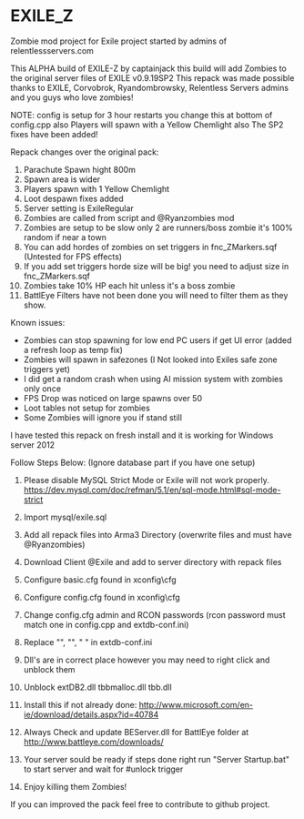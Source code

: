 # EXILE_Z
Zombie mod project for Exile 
project started by admins of relentlessservers.com

This ALPHA build of EXILE-Z by captainjack this build will add Zombies to the original server files of EXILE v0.9.19SP2
This repack was made possible thanks to EXILE, Corvobrok, Ryandombrowsky, Relentless Servers admins and you guys who love zombies!

NOTE: config is setup for 3 hour restarts you change this at bottom of config.cpp 
also Players will spawn with a Yellow Chemlight also The SP2 fixes have been added!

Repack changes over the original pack:
1. Parachute Spawn hight 800m 
2. Spawn area is wider
3. Players spawn with 1 Yellow Chemlight
4. Loot despawn fixes added
5. Server setting is ExileRegular
6. Zombies are called from script and @Ryanzombies mod
7. Zombies are setup to be slow only 2 are runners/boss zombie it's 100% random if near a town
8. You can add hordes of zombies on set triggers in fnc_ZMarkers.sqf (Untested for FPS effects) 
9. If you add set triggers horde size will be big! you need to adjust size in fnc_ZMarkers.sqf
10. Zombies take 10% HP each hit unless it's a boss zombie
11. BattlEye Filters have not been done you will need to filter them as they show.

Known issues:
* Zombies can stop spawning for low end PC users if get UI error (added a refresh loop as temp fix)
* Zombies will spawn in safezones (I Not looked into Exiles safe zone triggers yet)
* I did get a random crash when using AI mission system with zombies only once
* FPS Drop was noticed on large spawns over 50
* Loot tables not setup for zombies
* Some Zombies will ignore you if stand still

I have tested this repack on fresh install and it is working for Windows server 2012

Follow Steps Below: (Ignore database part if you have one setup)
1. Please disable MySQL Strict Mode or Exile will not work properly.
   https://dev.mysql.com/doc/refman/5.1/en/sql-mode.html#sql-mode-strict

2. Import mysql/exile.sql

3. Add all repack files into Arma3 Directory (overwrite files and must have @Ryanzombies)

4. Download Client @Exile and add to server directory with repack files

5. Configure basic.cfg found in xconfig\cfg

6. Configure config.cfg found in xconfig\cfg

7. Change config.cfg admin and RCON passwords (rcon password must match one in config.cpp and extdb-conf.ini)

8. Replace "<Your RCON Password here>", "<Your MySQL Username>", " <Your MySQL Password>" in extdb-conf.ini

9. Dll's are in correct place however you may need to right click and unblock them

10. Unblock extDB2.dll tbbmalloc.dll tbb.dll

11. Install this if not already done:
    http://www.microsoft.com/en-ie/download/details.aspx?id=40784

12. Always Check and update BEServer.dll for BattlEye folder at http://www.battleye.com/downloads/

13. Your server sould be ready if steps done right run "Server Startup.bat" to start server and wait for #unlock trigger

14. Enjoy killing them Zombies!


If you can improved the pack feel free to contribute to github project.
